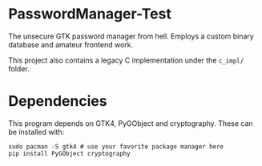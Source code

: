 # PasswordManager-Test
The unsecure GTK password manager from hell. Employs a custom binary database and amateur frontend work.

This project also contains a legacy C implementation under the `c_impl/` folder.

# Dependencies
This program depends on GTK4, PyGObject and cryptography. These can be installed with:
```
sudo pacman -S gtk4 # use your favorite package manager here
pip install PyGObject cryptography
```
